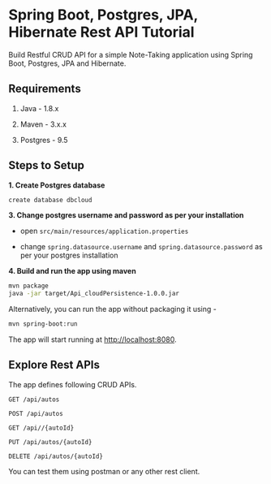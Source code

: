 # Spring Boot, Postgres, JPA, Hibernate Rest API Tutorial

Build Restful CRUD API for a simple Note-Taking application using Spring Boot, Postgres, JPA and Hibernate.

## Requirements

1. Java - 1.8.x

2. Maven - 3.x.x

3. Postgres - 9.5

## Steps to Setup

**1. Create Postgres database**
```bash
create database dbcloud
```

**3. Change postgres username and password as per your installation**

+ open `src/main/resources/application.properties`

+ change `spring.datasource.username` and `spring.datasource.password` as per your postgres installation

**4. Build and run the app using maven**

```bash
mvn package
java -jar target/Api_cloudPersistence-1.0.0.jar
```

Alternatively, you can run the app without packaging it using -

```bash
mvn spring-boot:run
```

The app will start running at <http://localhost:8080>.

## Explore Rest APIs

The app defines following CRUD APIs.

    GET /api/autos
    
    POST /api/autos
    
    GET /api//{autoId}
    
    PUT /api/autos/{autoId}
    
    DELETE /api/autos/{autoId}

You can test them using postman or any other rest client.

